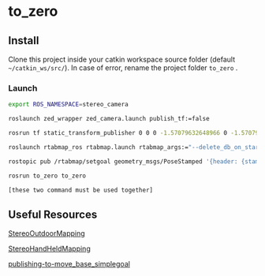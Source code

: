 # to_zero

## Install
Clone this project inside your catkin workspace source folder (default `~/catkin_ws/src/`).
In case of error, rename the project folder `to_zero` .

### Launch

```bash
export ROS_NAMESPACE=stereo_camera

roslaunch zed_wrapper zed_camera.launch publish_tf:=false

rosrun tf static_transform_publisher 0 0 0 -1.57079632648966 0 -1.5707963267948966 camera_link zed_left_camera_optical_frame 100
```

```bash
roslaunch rtabmap_ros rtabmap.launch rtabmap_args:="--delete_db_on_start --Vis/CorFlowMaxLevel 5 --Stereo/MaxDisparity 200" right_image_topic:=/stereo_camera/right/image_rect_color stereo:=true
```

```bash  
rostopic pub /rtabmap/setgoal geometry_msgs/PoseStamped '{header: {stamp: now, frame_id: "map"}, pose: {position: {x: 0.0, y: 0.0, z: 0.0}, orientation: {w: 1.0}}}'

rosrun to_zero to_zero

[these two command must be used together]
```

## Useful Resources

[StereoOutdoorMapping](http://wiki.ros.org/rtabmap_ros/Tutorials/StereoOutdoorMapping)

[StereoHandHeldMapping](http://wiki.ros.org/rtabmap_ros/Tutorials/StereoHandHeldMapping)

[publishing-to-move_base_simplegoal](https://answers.ros.org/question/47973/publishing-to-move_base_simplegoal/)
